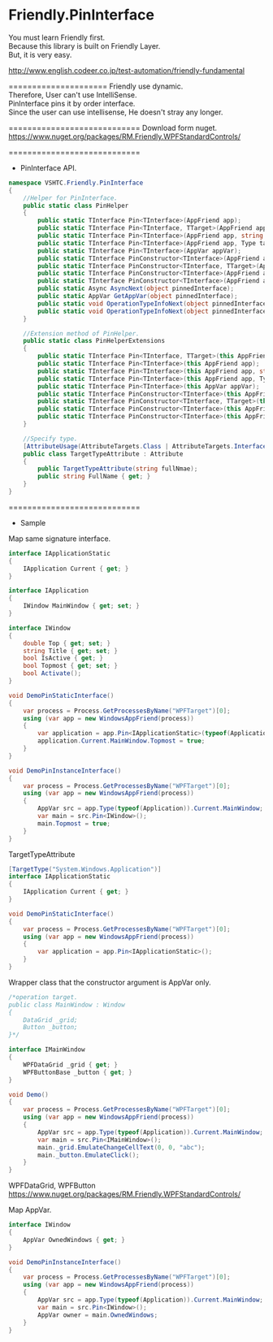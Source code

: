 Friendly.PinInterface
=====================

You must learn Friendly first.  
Because this library is built on Friendly Layer.  
But, it is very easy.  

http://www.english.codeer.co.jp/test-automation/friendly-fundamental  

=====================
Friendly use dynamic.  
Therefore, User can't use IntelliSense.  
PinInterface pins it by order interface.  
Since the user can use intellisense, He doesn't stray any longer.   

============================
Download form nuget.  
https://www.nuget.org/packages/RM.Friendly.WPFStandardControls/  

============================
* PinInterface API.
```cs
namespace VSHTC.Friendly.PinInterface
{
    //Helper for PinInterface.
    public static class PinHelper
    {
        public static TInterface Pin<TInterface>(AppFriend app);
        public static TInterface Pin<TInterface, TTarget>(AppFriend app);
        public static TInterface Pin<TInterface>(AppFriend app, string targetTypeFullName);
        public static TInterface Pin<TInterface>(AppFriend app, Type targetType);
        public static TInterface Pin<TInterface>(AppVar appVar);
        public static TInterface PinConstructor<TInterface>(AppFriend app);
        public static TInterface PinConstructor<TInterface, TTarget>(AppFriend app);
        public static TInterface PinConstructor<TInterface>(AppFriend app, string targetTypeFullName);
        public static TInterface PinConstructor<TInterface>(AppFriend app, Type targetType);
        public static Async AsyncNext(object pinnedInterface);
        public static AppVar GetAppVar(object pinnedInterface);
        public static void OperationTypeInfoNext(object pinnedInterface);
        public static void OperationTypeInfoNext(object pinnedInterface, OperationTypeInfo operationTypeInfo);
    }

    //Extension method of PinHelper.
    public static class PinHelperExtensions
    {
        public static TInterface Pin<TInterface, TTarget>(this AppFriend app);
        public static TInterface Pin<TInterface>(this AppFriend app);
        public static TInterface Pin<TInterface>(this AppFriend app, string targetTypeFullName);
        public static TInterface Pin<TInterface>(this AppFriend app, Type targetType);
        public static TInterface Pin<TInterface>(this AppVar appVar);
        public static TInterface PinConstructor<TInterface>(this AppFriend app);
        public static TInterface PinConstructor<TInterface, TTarget>(this AppFriend app);
        public static TInterface PinConstructor<TInterface>(this AppFriend app, string targetTypeFullName);
        public static TInterface PinConstructor<TInterface>(this AppFriend app, Type targetType);
    }

    //Specify type.
    [AttributeUsage(AttributeTargets.Class | AttributeTargets.Interface)]
    public class TargetTypeAttribute : Attribute
    {
        public TargetTypeAttribute(string fullNmae);
        public string FullName { get; }
    }
}

```

============================
* Sample

Map same signature interface.
```cs
interface IApplicationStatic
{
    IApplication Current { get; }
}

interface IApplication
{
    IWindow MainWindow { get; set; }
}

interface IWindow
{
    double Top { get; set; }
    string Title { get; set; }
    bool IsActive { get; }
    bool Topmost { get; set; }
    bool Activate();
}

void DemoPinStaticInterface()
{
    var process = Process.GetProcessesByName("WPFTarget")[0];  
    using (var app = new WindowsAppFriend(process))  
    {  
        var application = app.Pin<IApplicationStatic>(typeof(Application));
        application.Current.MainWindow.Topmost = true;
    }
}

void DemoPinInstanceInterface()
{
    var process = Process.GetProcessesByName("WPFTarget")[0];  
    using (var app = new WindowsAppFriend(process))  
    {  
        AppVar src = app.Type(typeof(Application)).Current.MainWindow;
        var main = src.Pin<IWindow>();
        main.Topmost = true;
    }
}
```

TargetTypeAttribute
```cs
[TargetType("System.Windows.Application")]
interface IApplicationStatic
{
    IApplication Current { get; }
}

void DemoPinStaticInterface()
{
    var process = Process.GetProcessesByName("WPFTarget")[0];  
    using (var app = new WindowsAppFriend(process))  
    {  
        var application = app.Pin<IApplicationStatic>();
    }
}
```

Wrapper class that the constructor argument is AppVar only.
```cs
/*operation target.
public class MainWindow : Window
{
    DataGrid _grid;
    Button _button;
}*/

interface IMainWindow
{
    WPFDataGrid _grid { get; }
    WPFButtonBase _button { get; }
}

void Demo()
{
    var process = Process.GetProcessesByName("WPFTarget")[0];  
    using (var app = new WindowsAppFriend(process))  
    {  
        AppVar src = app.Type(typeof(Application)).Current.MainWindow;
        var main = src.Pin<IMainWindow>();
        main._grid.EmulateChangeCellText(0, 0, "abc");
        main._button.EmulateClick();
    }
}
```
  WPFDataGrid, WPFButton  
  https://www.nuget.org/packages/RM.Friendly.WPFStandardControls/  
  
Map AppVar.
```cs
interface IWindow
{
    AppVar OwnedWindows { get; }
}

void DemoPinInstanceInterface()
{
    var process = Process.GetProcessesByName("WPFTarget")[0];  
    using (var app = new WindowsAppFriend(process))  
    {  
        AppVar src = app.Type(typeof(Application)).Current.MainWindow;
        var main = src.Pin<IWindow>();
        AppVar owner = main.OwnedWindows;
    }
}
```
